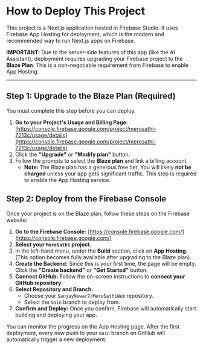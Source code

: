 # How to Deploy This Project

This project is a Next.js application hosted in Firebase Studio. It uses Firebase App Hosting for deployment, which is the modern and recommended way to run Next.js apps on Firebase.

**IMPORTANT:** Due to the server-side features of this app (like the AI Assistant), deployment requires upgrading your Firebase project to the **Blaze Plan**. This is a non-negotiable requirement from Firebase to enable App Hosting.

---

## Step 1: Upgrade to the Blaze Plan (Required)

You must complete this step before you can deploy.

1.  **Go to your Project's Usage and Billing Page:** [https://console.firebase.google.com/project/merosathi-7213c/usage/details](https://console.firebase.google.com/project/merosathi-7213c/usage/details)
2.  Click the **"Upgrade"** or **"Modify plan"** button.
3.  Follow the prompts to select the **Blaze plan** and link a billing account.
    *   **Note:** The Blaze plan has a generous free tier. You will likely **not be charged** unless your app gets significant traffic. This step is required to enable the App Hosting service.

## Step 2: Deploy from the Firebase Console

Once your project is on the Blaze plan, follow these steps on the Firebase website:

1.  **Go to the Firebase Console:** [https://console.firebase.google.com/](https://console.firebase.google.com/)
2.  **Select your `MeroSathi` project.**
3.  In the left-hand menu, under the **Build** section, click on **App Hosting**. (This option becomes fully available after upgrading to the Blaze plan).
4.  **Create the Backend:** Since this is your first time, the page will be empty. Click the **"Create backend"** or **"Get Started"** button.
5.  **Connect GitHub:** Follow the on-screen instructions to **connect your GitHub repository**.
6.  **Select Repository and Branch:**
    *   Choose your `SanjayNewar7/MeroSathiWeb` repository.
    *   Select the `main` branch to deploy from.
7.  **Confirm and Deploy:** Once you confirm, Firebase will automatically start building and deploying your app.

You can monitor the progress on the App Hosting page. After the first deployment, every new push to your `main` branch on GitHub will automatically trigger a new deployment.
